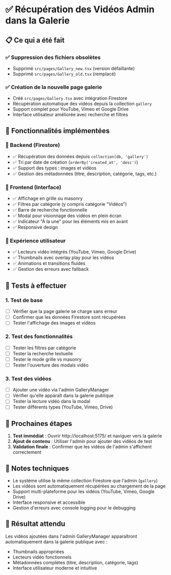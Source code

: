 # ✅ Récupération des Vidéos Admin dans la Galerie

## 📋 Ce qui a été fait

### ✅ Suppression des fichiers obsolètes
- Supprimé `src/pages/Gallery_new.tsx` (version défaillante)
- Supprimé `src/pages/Gallery_old.tsx` (remplacé)

### ✅ Création de la nouvelle page galerie
- Créé `src/pages/Gallery.tsx` avec intégration Firestore
- Récupération automatique des vidéos depuis la collection `gallery`
- Support complet pour YouTube, Vimeo et Google Drive
- Interface utilisateur améliorée avec recherche et filtres

## 🎯 Fonctionnalités implémentées

### 🔧 Backend (Firestore)
- ✅ Récupération des données depuis `collection(db, 'gallery')`
- ✅ Tri par date de création (`orderBy('created_at', 'desc')`)
- ✅ Support des types : images et vidéos
- ✅ Gestion des métadonnées (titre, description, catégorie, tags, etc.)

### 🎨 Frontend (Interface)
- ✅ Affichage en grille ou masonry
- ✅ Filtres par catégorie (y compris catégorie "Vidéos")
- ✅ Barre de recherche fonctionnelle
- ✅ Modal pour visionnage des vidéos en plein écran
- ✅ Indicateur "À la une" pour les éléments mis en avant
- ✅ Responsive design

### 📱 Expérience utilisateur
- ✅ Lecteurs vidéo intégrés (YouTube, Vimeo, Google Drive)
- ✅ Thumbnails avec overlay play pour les vidéos
- ✅ Animations et transitions fluides
- ✅ Gestion des erreurs avec fallback

## 🧪 Tests à effectuer

### 1. Test de base
- [ ] Vérifier que la page galerie se charge sans erreur
- [ ] Confirmer que les données Firestore sont récupérées
- [ ] Tester l'affichage des images et vidéos

### 2. Test des fonctionnalités
- [ ] Tester les filtres par catégorie
- [ ] Tester la recherche textuelle
- [ ] Tester le mode grille vs masonry
- [ ] Tester l'ouverture des modals vidéo

### 3. Test des vidéos
- [ ] Ajouter une vidéo via l'admin GalleryManager
- [ ] Vérifier qu'elle apparaît dans la galerie publique
- [ ] Tester la lecture vidéo dans la modal
- [ ] Tester différents types (YouTube, Vimeo, Drive)

## 🚀 Prochaines étapes

1. **Test immédiat** : Ouvrir http://localhost:5175/ et naviguer vers la galerie
2. **Ajout de contenu** : Utiliser l'admin pour ajouter des vidéos de test
3. **Validation finale** : Confirmer que les vidéos de l'admin s'affichent correctement

## 📝 Notes techniques

- Le système utilise la même collection Firestore que l'admin (`gallery`)
- Les vidéos sont automatiquement récupérées au chargement de la page
- Support multi-plateforme pour les vidéos (YouTube, Vimeo, Google Drive)
- Interface responsive et accessible
- Gestion d'erreurs avec console logging pour le debugging

## 🎉 Résultat attendu

Les vidéos ajoutées dans l'admin GalleryManager apparaîtront automatiquement dans la galerie publique avec :
- Thumbnails appropriées
- Lecteurs vidéo fonctionnels
- Métadonnées complètes (titre, description, catégorie, tags)
- Interface utilisateur moderne et intuitive
